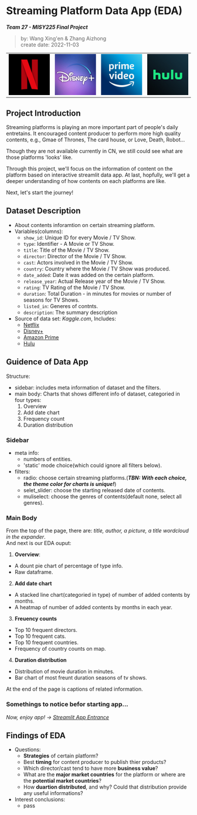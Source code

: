 # Streaming Platform Data App (EDA)
***Team 27 - MISY225 Final Project***

>by: Wang Xing'en & Zhang Aizhong  
>create date: 2022-11-03

<table><tr>
<td><img src="netflix_icon.jpeg" width="150"/></td>
<td><img src="disney_icon.jpeg" width="150"/></td>
<td><img src="amazon_icon.png" width="150"/></td>
<td><img src="hulu_icon.jpg" width="150"/></td>
</tr><table>

## Project Introduction
Streaming platforms is playing an more important part of people's daily entretains. It encouraged content producer to perform more high quality contents, e.g., Gmae of Thrones, The card house, or Love, Death, Robot...

Though they are not available currently in CN, we still could see what are those platforms 'looks' like.

Through this project, we'll focus on the information of content on the platform based on interactive streamlit data app. At last, hopfully, we'll get a deeper understanding of how contents on each platforms are like.

Next, let's start the journey!

## Dataset Description
- About contents inforamtion on certain streaming platform.
- Variables(columns):
  - `show_id`: Unique ID for every Movie / TV Show.
  - `type`: Identifier - A Movie or TV Show.
  - `title`: Title of the Movie / TV Show.
  - `director`: Director of the Movie / TV Show.
  - `cast`: Actors involved in the Movie / TV Show.
  - `country`: Country where the Movie / TV Show was produced.
  - `date_added`: Date it was added on the certain platform.
  - `release_year`: Actual Release year of the Movie / TV Show.
  - `rating`: TV Rating of the Movie / TV Show.
  - `duration`: Total Duration - in minutes for movies or number of seasons for TV Shows.
  - `listed_in`: Generes of contnts.
  - `description`: The summary description
- Source of data set: *Kaggle.com*, Includes:
  - [Netflix](https://www.kaggle.com/datasets/shivamb/netflix-shows)
  - [Disney+](https://www.kaggle.com/datasets/shivamb/disney-movies-and-tv-shows)
  - [Amazon Prime](https://www.kaggle.com/datasets/shivamb/amazon-prime-movies-and-tv-shows)
  - [Hulu](https://www.kaggle.com/datasets/shivamb/hulu-movies-and-tv-shows)


## Guidence of Data App
Structure:
- sidebar: includes meta information of dataset and the filters.
- main body: Charts that shows different info of dataset, categoried in four types:
  1. Overview
  2. Add date chart
  3. Frequency count
  4. Duration distribution

### Sidebar
- meta info:
  - numbers of entities.
  - 'static' mode choice(which could ignore all filters below).
- filters:
  - radio: choose certain streaming platforms.(***TBN: With each choice, the theme color for charts is unique!***)
  - selet_slider: choose the starting released date of contents.
  - muliselect: choose the genres of contents(default none, select all genres).

### Main Body  
From the top of the page, there are: *title, author, a picture, a title wordcloud in the expander*.  
And next is our EDA ouput:  
1. **Overview**:
  - A dount pie chart of percentage of type info.
  - Raw dataframe.  

2. **Add date chart**
  - A stacked line chart(categoried in type) of number of added contents by months.
  - A heatmap of number of added contents by months in each year.  

3. **Freuency counts**
  - Top 10 frequent directors.
  - Top 10 frequent cats.
  - Top 10 frequent countries.
  - Frequency of country counts on map.  

4. **Duration distribution**
  - Distribution of movie duration in minutes.
  - Bar chart of most freunt duration seasons of tv shows.  


At the end of the page is captions of related information.  

### Somethings to notice befor starting app...


*Now, enjoy app! ->* [*Streamlit App Entrance*](https://derekwang2002-final-project-eda-deploy-sqq3hk.streamlit.app/)

## Findings of EDA
- Questions:
  - **Strategies** of certain platform?
  - Best **timing** for content producer to publish thier products?
  - Which director/cast tend to have more **business value**?
  - What are the **major market countries** for the platform or where are the **potential market countries**?
  - How **duartion distributed**, and why? Could that distribution provide any useful informations?
- Interest conclusions:
  - pass


 
